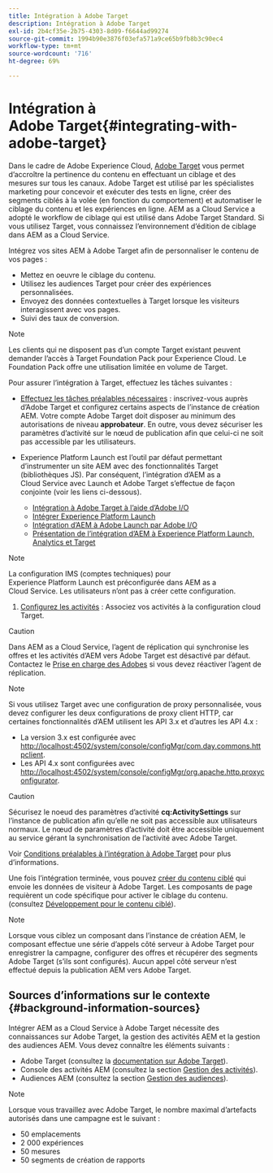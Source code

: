 ```yaml
---
title: Intégration à Adobe Target
description: Intégration à Adobe Target
exl-id: 2b4cf35e-2b75-4303-8d09-f6644ad99274
source-git-commit: 1994b90e3876f03efa571a9ce65b9fb8b3c90ec4
workflow-type: tm+mt
source-wordcount: '716'
ht-degree: 69%

---
```


# Intégration à Adobe Target{#integrating-with-adobe-target}

Dans le cadre de Adobe Experience Cloud, [Adobe Target](https://business.adobe.com/fr/products/target/adobe-target.html) vous permet d’accroître la pertinence du contenu en effectuant un ciblage et des mesures sur tous les canaux. Adobe Target est utilisé par les spécialistes marketing pour concevoir et exécuter des tests en ligne, créer des segments ciblés à la volée (en fonction du comportement) et automatiser le ciblage du contenu et les expériences en ligne. AEM as a Cloud Service a adopté le workflow de ciblage qui est utilisé dans Adobe Target Standard. Si vous utilisez Target, vous connaissez l’environnement d’édition de ciblage dans AEM as a Cloud Service.

Intégrez vos sites AEM à Adobe Target afin de personnaliser le contenu de vos pages :

* Mettez en oeuvre le ciblage du contenu.
* Utilisez les audiences Target pour créer des expériences personnalisées.
* Envoyez des données contextuelles à Target lorsque les visiteurs interagissent avec vos pages.
* Suivi des taux de conversion.

>[!NOTE]
>
>Les clients qui ne disposent pas d’un compte Target existant peuvent demander l’accès à Target Foundation Pack pour Experience Cloud. Le Foundation Pack offre une utilisation limitée en volume de Target.


Pour assurer l’intégration à Target, effectuez les tâches suivantes :

* [Effectuez les tâches préalables nécessaires](https://experienceleague.adobe.com/docs/experience-manager-65/administering/integration/target-requirements.html?lang=fr) : inscrivez-vous auprès d’Adobe Target et configurez certains aspects de l’instance de création AEM. Votre compte Adobe Target doit disposer au minimum des autorisations de niveau **approbateur**. En outre, vous devez sécuriser les paramètres d’activité sur le nœud de publication afin que celui-ci ne soit pas accessible par les utilisateurs.

* Experience Platform Launch est l’outil par défaut permettant d’instrumenter un site AEM avec des fonctionnalités Target (bibliothèques JS). Par conséquent, l’intégration d’AEM as a Cloud Service avec Launch et Adobe Target s’effectue de façon conjointe (voir les liens ci-dessous).

   * [Intégration à Adobe Target à l’aide d’Adobe I/O](https://experienceleague.adobe.com/docs/experience-manager-65/administering/integration/integration-target-ims.html)
   * [Intégrer Experience Platform Launch](https://experienceleague.adobe.com/docs/experience-manager-learn/sites/integrations/experience-platform-data-collection-tags/overview.html?lang=fr)
   * [Intégration d’AEM à Adobe Launch par Adobe I/O](https://experienceleague.adobe.com/docs/experience-manager-learn/sites/integrations/experience-platform-data-collection-tags/overview.html?lang=en)
   * [Présentation de l’intégration d’AEM à Experience Platform Launch, Analytics et Target](https://experienceleague.adobe.com/docs/experience-manager-learn/sites/integrations/experience-platform-data-collection-tags/overview.html?lang=fr)

>[!NOTE]
>
>La configuration IMS (comptes techniques) pour Experience Platform Launch est préconfigurée dans AEM as a Cloud Service. Les utilisateurs n’ont pas à créer cette configuration.

1. [Configurez les activités](https://experienceleague.adobe.com/docs/experience-manager-65/authoring/personalization/activitylib.html?lang=fr) : Associez vos activités à la configuration cloud Target.

>[!CAUTION]
>
>Dans AEM as a Cloud Service, l’agent de réplication qui synchronise les offres et les activités d’AEM vers Adobe Target est désactivé par défaut. Contactez le [Prise en charge des Adobes](https://experienceleague.adobe.com/?support-solution=General&amp;lang=fr#support) si vous devez réactiver l’agent de réplication.

>[!NOTE]
>
>Si vous utilisez Target avec une configuration de proxy personnalisée, vous devez configurer les deux configurations de proxy client HTTP, car certaines fonctionnalités d’AEM utilisent les API 3.x et d’autres les API 4.x :
>
>* La version 3.x est configurée avec [http://localhost:4502/system/console/configMgr/com.day.commons.httpclient](http://localhost:4502/system/console/configMgr/com.day.commons.httpclient).
>* Les API 4.x sont configurées avec [http://localhost:4502/system/console/configMgr/org.apache.http.proxyconfigurator](http://localhost:4502/system/console/configMgr/org.apache.http.proxyconfigurator).
>

>[!CAUTION]
>
>Sécurisez le noeud des paramètres d’activité **cq:ActivitySettings** sur l’instance de publication afin qu’elle ne soit pas accessible aux utilisateurs normaux. Le nœud de paramètres d’activité doit être accessible uniquement au service gérant la synchronisation de l’activité avec Adobe Target.
>
>Voir [Conditions préalables à l’intégration à Adobe Target](https://experienceleague.adobe.com/docs/experience-manager-65/administering/integration/target-requirements.html?lang=fr#securing-the-activity-settings-node) pour plus d’informations.

Une fois l’intégration terminée, vous pouvez [créer du contenu ciblé](https://experienceleague.adobe.com/docs/experience-manager-65/authoring/personalization/content-targeting-touch.html?lang=fr) qui envoie les données de visiteur à Adobe Target. Les composants de page requièrent un code spécifique pour activer le ciblage du contenu. (consultez [Développement pour le contenu ciblé](https://experienceleague.adobe.com/docs/experience-manager-65/developing/personlization/target.html?lang=fr)).

>[!NOTE]
>
>Lorsque vous ciblez un composant dans l’instance de création AEM, le composant effectue une série d’appels côté serveur à Adobe Target pour enregistrer la campagne, configurer des offres et récupérer des segments Adobe Target (s’ils sont configurés). Aucun appel côté serveur n’est effectué depuis la publication AEM vers Adobe Target.

## Sources d’informations sur le contexte {#background-information-sources}

Intégrer AEM as a Cloud Service à Adobe Target nécessite des connaissances sur Adobe Target, la gestion des activités AEM et la gestion des audiences AEM. Vous devez connaître les éléments suivants :

* Adobe Target (consultez la [documentation sur Adobe Target](https://experienceleague.adobe.com/docs/target/using/target-home.html?lang=fr)).
* Console des activités AEM (consultez la section [Gestion des activités](https://experienceleague.adobe.com/docs/experience-manager-65/authoring/personalization/activitylib.html?lang=fr)).
* Audiences AEM (consultez la section [Gestion des audiences](https://experienceleague.adobe.com/docs/experience-manager-65/authoring/personalization/managing-audiences.html?lang=fr)).

>[!NOTE]
>
>Lorsque vous travaillez avec Adobe Target, le nombre maximal d’artefacts autorisés dans une campagne est le suivant :
>
>* 50 emplacements
>* 2 000 expériences
>* 50 mesures
>* 50 segments de création de rapports
